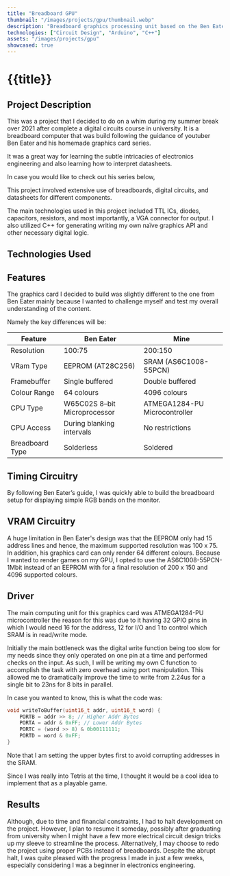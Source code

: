```yaml
---
title: "Breadboard GPU"
thumbnail: "/images/projects/gpu/thumbnail.webp"
description: "Breadboard graphics processing unit based on the Ben Eater's graphics card series on youtube."
technologies: ["Circuit Design", "Arduino", "C++"]
assets: "/images/projects/gpu"
showcased: true
---
```


# {{title}}

## Project Description

This was a project that I decided to do on a whim during my summer break over 2021 after complete a digital circuits course in university. It is a breadboard computer that was build following the guidance of youtuber Ben Eater and his homemade graphics card series.

It was a great way for learning the subtle intricacies of electronics engineering and also learning how to interpret datasheets.

In case you would like to check out his series below,
<youtube-embed src="https://www.youtube.com/embed/l7rce6IQDWs?si=UXNcpmVq3vdGLPMx"></youtube-embed>

This project involved extensive use of breadboards, digital circuits, and datasheets for different components.

The main technologies used in this project included TTL ICs, diodes, capacitors, resistors, and most importantly, a VGA connector for output. I also utilized C++ for generating writing my own naïve graphics API and other necessary digital logic.

## Technologies Used

<BlogTechnologies :tags="technologies"></BlogTechnologies>

## Features

The graphics card I decided to build was slightly different to the one from Ben Eater mainly because I wanted to challenge myself and test my overall understanding of the content.

Namely the key differences will be:

| **Feature**     | **Ben Eater**                | **Mine**                      |
| --------------- | ---------------------------- | ----------------------------- |
| Resolution      | 100:75                       | 200:150                       |
| VRam Type       | EEPROM (AT28C256)            | SRAM (AS6C1008-55PCN)         |
| Framebuffer     | Single buffered              | Double buffered               |
| Colour Range    | 64 colours                   | 4096 colours                  |
| CPU Type        | W65C02S 8–bit Microprocessor | ATMEGA1284-PU Microcontroller |
| CPU Access      | During blanking intervals    | No restrictions               |
| Breadboard Type | Solderless                   | Soldered                      |

## Timing Circuitry

By following Ben Eater’s guide, I was quickly able to build the breadboard setup for displaying simple RGB bands on the monitor.

## VRAM Circuitry

A huge limitation in Ben Eater's design was that the EEPROM only had 15 address lines and hence, the maximum supported resolution was 100 x 75. In addition, his graphics card can only render 64 different colours. Because I wanted to render games on my GPU, I opted to use the AS6C1008-55PCN- 1Mbit instead of an EEPROM with for a final resolution of 200 x 150 and 4096 supported colours.

<!-- ## Rendering a Static Image

The next step would be to render a static image to the screen. To do this, I mapped each pixel in a chosen image into a 200x150 array with each cell containing a 12-bit value. -->

## Driver

The main computing unit for this graphics card was ATMEGA1284-PU microcontroller the reason for this was due to it having 32 GPIO pins in which I would need 16 for the address, 12 for I/O and 1 to control which SRAM is in read/write mode.

Initially the main bottleneck was the digital write function being too slow for my needs since they only operated on one pin at a time and performed checks on the input. As such, I will be writing my own C function to accomplish the task with zero overhead using port manipulation. This allowed me to dramatically improve the time to write from 2.24us for a single bit to 23ns for 8 bits in parallel.

In case you wanted to know, this is what the code was:

```c
void writeToBuffer(uint16_t addr, uint16_t word) {
    PORTB = addr >> 8; // Higher Addr Bytes
    PORTA = addr & 0xFF; // Lower Addr Bytes
    PORTC = (word >> 8) & 0b00111111;
    PORTD = word & 0xFF;
}
```

Note that I am setting the upper bytes first to avoid corrupting addresses in the SRAM.

Since I was really into Tetris at the time, I thought it would be a cool idea to implement that as a playable game.

## Results

Although, due to time and financial constraints, I had to halt development on the project. However, I plan to resume it someday, possibly after graduating from university when I might have a few more electrical circuit design tricks up my sleeve to streamline the process. Alternatively, I may choose to redo the project using proper PCBs instead of breadboards. Despite the abrupt halt, I was quite pleased with the progress I made in just a few weeks, especially considering I was a beginner in electronics engineering.
<blog-img src="/images/projects/gpu/tetris.PNG"></blog-img>
